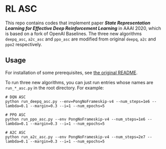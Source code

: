 # RL ASC

This repo contains codes that implement paper _**State Representation Learning for Effective Deep Reinforcement Learning**_
in AAAI 2020, which is based on a fork of OpenAI Baselines. The three new algorithms `deepq_asc`, `a2c_asc` and
`ppo_asc` are modified from original `deepq`, `a2c` and `ppo2` respectively.

## Usage

For installation of some prerequisites, see [the original README](README_baselines.md).

To run three new algorithms, you can just run entries whose names are `run_*_asc.py` in the root directory.
For example:

```shell script
# DQN ASC
python run_deepq_asc.py --env=PongNoFrameskip-v4 --num_steps=1e6 --lambda=0.1 --margin=0.3 --i=1 --num_epochs=5

# PPO ASC
python run_ppo_asc.py --env PongNoFrameskip-v4 --num_steps=1e6 --lambda=0.1 --margin=0.3 --i=1 --num_epochs=5

# A2C ASC
python run_a2c_asc.py --env PongNoFrameskip-v4 --num_steps=2e7 --lambda=0.1 --margin=0.3 --i=1 --num_epochs=5
```
